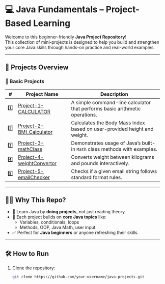 # 💻 Java Fundamentals – Project-Based Learning

Welcome to this beginner-friendly **Java Project Repository**!  
This collection of mini-projects is designed to help you build and strengthen your core Java skills through hands-on practice and real-world examples.

---

## 📁 Projects Overview

### 🚀 Basic Projects 

| #   | Project Name | Description |
|-----|--------------|-------------|
| 1️⃣ | [Project-1-CALCULATOR](./Basic_Projects/Project-1-CALCULATOR) | A simple command-line calculator that performs basic arithmetic operations. |
| 2️⃣ | [Project-2-BMI_Calculator](./Basic_Projects/Project-2-BMI_Calculator) | Calculates the Body Mass Index based on user-provided height and weight. |
| 3️⃣ | [Project-3-mathClass](./Basic_Projects/Project-3-mathClass) | Demonstrates usage of Java’s built-in `Math` class methods with examples. |
| 4️⃣ | [Project-4-weightConvertor](./Basic_Projects/Project-4-weightConvertor) | Converts weight between kilograms and pounds interactively. |
| 5️⃣ | [Project-5-emailChecker](./Basic_Projects/Project-5-emailChecker) | Checks if a given email string follows standard format rules. |

---

## 🧑‍💻 Why This Repo?

- 🚀 Learn Java by **doing projects**, not just reading theory.
- 🧱 Each project builds on **core Java topics** like:
  - Variables, conditionals, loops
  - Methods, OOP, Java Math, user input
- ✅ Perfect for **Java beginners** or anyone refreshing their skills.

---

## 🛠️ How to Run

1. Clone the repository:
   ```bash
   git clone https://github.com/your-username/java-projects.git
